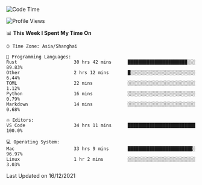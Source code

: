 <!--START_SECTION:waka-->
![Code Time](http://img.shields.io/badge/Code%20Time-816%20hrs%2036%20mins-blue)

![Profile Views](http://img.shields.io/badge/Profile%20Views-6-blue)

📊 **This Week I Spent My Time On** 

```text
⌚︎ Time Zone: Asia/Shanghai

💬 Programming Languages: 
Rust                     30 hrs 42 mins      ██████████████████████░░░   89.83% 
Other                    2 hrs 12 mins       █░░░░░░░░░░░░░░░░░░░░░░░░   6.44% 
TOML                     22 mins             ░░░░░░░░░░░░░░░░░░░░░░░░░   1.12% 
Python                   16 mins             ░░░░░░░░░░░░░░░░░░░░░░░░░   0.79% 
Markdown                 14 mins             ░░░░░░░░░░░░░░░░░░░░░░░░░   0.68%

🔥 Editors: 
VS Code                  34 hrs 11 mins      █████████████████████████   100.0%

💻 Operating System: 
Mac                      33 hrs 9 mins       ████████████████████████░   96.97% 
Linux                    1 hr 2 mins         ░░░░░░░░░░░░░░░░░░░░░░░░░   3.03%

```


 Last Updated on 16/12/2021
<!--END_SECTION:waka-->
